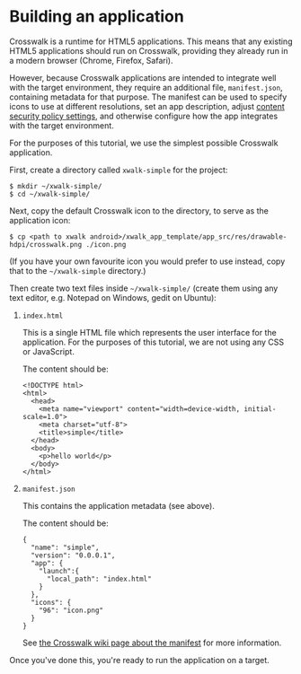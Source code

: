 # Building an application

Crosswalk is a runtime for HTML5 applications. This means that any existing HTML5 applications should run on Crosswalk, providing they already run in a modern browser (Chrome, Firefox, Safari).

However, because Crosswalk applications are intended to integrate well with the target environment, they require an additional file, `manifest.json`, containing metadata for that purpose. The manifest can be used to specify icons to use at different resolutions, set an app description, adjust [content security policy settings](http://developer.chrome.com/extensions/contentSecurityPolicy.html), and otherwise configure how the app integrates with the target environment.

For the purposes of this tutorial, we use the simplest possible Crosswalk application.

First, create a directory called `xwalk-simple` for the project:

    $ mkdir ~/xwalk-simple/
    $ cd ~/xwalk-simple/

Next, copy the default Crosswalk icon to the directory, to serve as the application icon:

    $ cp <path to xwalk android>/xwalk_app_template/app_src/res/drawable-hdpi/crosswalk.png ./icon.png

(If you have your own favourite icon you would prefer to use instead, copy that to the `~/xwalk-simple` directory.)

Then create two text files inside `~/xwalk-simple/` (create them using any text editor, e.g. Notepad on Windows, gedit on Ubuntu):

1.  `index.html`

    This is a single HTML file which represents the user interface for the application. For the purposes of this tutorial, we are not using any CSS or JavaScript.

    The content should be:

        <!DOCTYPE html>
        <html>
          <head>
            <meta name="viewport" content="width=device-width, initial-scale=1.0">
            <meta charset="utf-8">
            <title>simple</title>
          </head>
          <body>
            <p>hello world</p>
          </body>
        </html>

2.  `manifest.json`

    This contains the application metadata (see above).

    The content should be:

        {
          "name": "simple",
          "version": "0.0.0.1",
          "app": {
            "launch":{
              "local_path": "index.html"
            }
          },
          "icons": {
            "96": "icon.png"
          }
        }

    See [the Crosswalk wiki page about the manifest](#wiki/Crosswalk-manifest) for more information.

Once you've done this, you're ready to run the application on a target.
